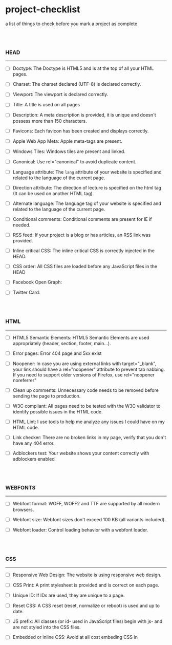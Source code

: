 # project-checklist
a list of things to check before you mark a project as complete

<br/>
<br/>

### HEAD

---

- [ ] Doctype: The Doctype is HTML5 and is at the top of all your HTML pages.

- [ ] Charset: The charset declared (UTF-8) is declared correctly.

- [ ] Viewport: The viewport is declared correctly.

- [ ] Title: A title is used on all pages

- [ ] Description: A meta description is provided, it is unique and doesn't possess more than 150 characters.

- [ ] Favicons: Each favicon has been created and displays correctly.

- [ ] Apple Web App Meta: Apple meta-tags are present.

- [ ] Windows Tiles: Windows tiles are present and linked.

- [ ] Canonical: Use rel="canonical" to avoid duplicate content.

- [ ] Language attribute: The <code>lang</code> attribute of your website is specified and related to the language of the current page.

- [ ] Direction attribute: The direction of lecture is specified on the html tag (It can be used on another HTML tag).

- [ ] Alternate language: The language tag of your website is specified and related to the language of the current page.

- [ ] Conditional comments: Conditional comments are present for IE if needed.

- [ ] RSS feed: If your project is a blog or has articles, an RSS link was provided.

- [ ] Inline critical CSS: The inline critical CSS is correctly injected in the HEAD.

- [ ] CSS order: All CSS files are loaded before any JavaScript files in the HEAD

- [ ] Facebook Open Graph:

- [ ] Twitter Card:

<br/>
<br/>

### HTML 

---

- [ ] HTML5 Semantic Elements: HTML5 Semantic Elements are used appropriately (header, section, footer, main...).

- [ ] Error pages: Error 404 page and 5xx exist

- [ ] Noopener: In case you are using external links with target="_blank", your link should have a rel="noopener" attribute to prevent tab nabbing. If you need to support older versions of Firefox, use rel="noopener noreferrer"

- [ ] Clean up comments: Unnecessary code needs to be removed before sending the page to production.

- [ ] W3C compliant: All pages need to be tested with the W3C validator to identify possible issues in the HTML code.

- [ ] HTML Lint: I use tools to help me analyze any issues I could have on my HTML code.

- [ ] Link checker: There are no broken links in my page, verify that you don't have any 404 error.

- [ ] Adblockers test: Your website shows your content correctly with adblockers enabled

<br/>
<br/>

### WEBFONTS

---


- [ ] Webfont format: WOFF, WOFF2 and TTF are supported by all modern browsers.

- [ ] Webfont size: Webfont sizes don't exceed 100 KB (all variants included).

- [ ] Webfont loader: Control loading behavior with a webfont loader.

<br/>
<br/>

### CSS

---

- [ ] Responsive Web Design: The website is using responsive web design.

- [ ] CSS Print: A print stylesheet is provided and is correct on each page.

- [ ] Unique ID: If IDs are used, they are unique to a page.

- [ ] Reset CSS: A CSS reset (reset, normalize or reboot) is used and up to date.

- [ ] JS prefix: All classes (or id- used in JavaScript files) begin with js- and are not styled into the CSS files.

- [ ] Embedded or inline CSS: Avoid at all cost embeding CSS in <style> tags or using inline CSS

- [ ] Vendor prefixes: CSS vendor prefixes are used and are generated accordingly with your browser support compatibility.

- [ ] Concatenation: CSS files are concatenated in a single file (Not for HTTP/2).

- [ ] Minification: All CSS files are minified.

- [ ] Non-blocking: CSS files need to be non-blocking to prevent the DOM from taking time to load.

- [ ] Stylelint: All CSS or SCSS files are without any errors.

- [ ] Responsive web design: All pages were tested with the correct breakpoints.

- [ ] CSS Validator: The CSS was tested and pertinent errors were corrected.

- [ ] Desktop Browsers: All pages were tested on all current desktop browsers (Safari, Firefox, Chrome, Internet Explorer, EDGE...)

- [ ] Mobile Browsers: All pages were tested on all current mobile browsers (Native browser, Chrome, Safari...)

- [ ] OS: All pages were tested on all current OS (Windows, Android, iOS, Mac...)

- [ ] Reading direction: All pages need to be tested for LTR and RTL languages if they need to be supported.

<br/>
<br/>
 
### JAVASCRIPT
 
---

0 % JavaScript items are ✓
 
 

JavaScript Inline: You don't have any JavaScript code inline (mixed with your HTML code).
JAVASCRIPT

Concatenation: JavaScript files are concatenated.
JAVASCRIPT

Minification: JavaScript files are minified (you can add the .min suffix).
JAVASCRIPT

JavaScript security:
JAVASCRIPT SECURITY

noscript tag: Use `<noscript>` tag in the HTML body if a script type on the page is unsupported or if scripting is currently turned off in the browser. This will be helpful in client-side rendering heavy apps such as React.js.
JAVASCRIPT

Non-blocking: JavaScript files are loaded asynchronously using async or deferred using defer attribute.
JAVASCRIPT PERFORMANCE

Modernizr: If you need to target some specific features you can use a custom Modernizr to add classes in your <html> tag.
JAVASCRIPT

ESLint: No errors are flagged by ESLint (based on your configuration or standards rules).
JAVASCRIPT TESTING
IMAGES

0 % Images items are ✓
 
 

Optimization: All images are optimized to be rendered in the browser. WebP format could be used for critical pages (like Homepage)
IMAGES BEST PRACTICES

Picture/Srcset: You use picture/srcset to provide the most appropriate image for the current viewport of the user.
IMAGES

Retina: You provide layout images 2x or 3x, support retina display.
IMAGES

Sprite: Small images are in a sprite file (in the case of icons, they can be in an SVG sprite image).
IMAGES

Width and Height: Set width and height attributes on <img> if the final rendered image size is known (can be omitted for CSS sizing).
IMAGES

Alternative text: All <img> have an alternative text which describe the image visually.
IMAGES

Lazy loading: Images are lazyloaded (A noscript fallback is always provided).
IMAGES PERFORMANCE
ACCESSIBILITY

0 % Accessibility items are ✓
 
 

Progressive enhancement: Major functionality like main navigation and search should work without JavaScript enabled.
BEST PRACTICES

Color contrast: Color contrast should at least pass WCAG AA (AAA for mobile).
BEST PRACTICES

H1: All pages have an H1 which is not the title of the website.
BEST PRACTICES SEO

Headings: Headings should be used properly and in the right order (H1 to H6).
BEST PRACTICES

Specific HTML5 input types are used: This is especially important for mobile devices that show customized keypads and widgets for different types.

Label: A label is associated with each input form element. In case a label can't be displayed, use aria-label instead.

Accessibility standards testing: Use the WAVE tool to test if your page respects the accessibility standards.
TESTING

Keyboard navigation: Test your website using only your keyboard in a previsible order. All interactive elements are reachable and usable.
TESTING

Screen reader: All pages were tested in two or more screen readers (such as JAWS, VoiceOver, and NVDA).
TESTING

Focus style: If the focus is disabled, it is replaced by visible state in CSS.
TESTING
PERFORMANCE

0 % Performance items are ✓
 
 

Page weight: The weight of each page is between 0 and 500 KB.
PERFORMANCE

Minified HTML: Your HTML is minified.
HTML PERFORMANCE

Lazy loading: Images, scripts and CSS need to be lazy loaded to improve the response time of the current page (See details in their respective sections)
BEST PRACTICES

Cookie size: If you are using cookies be sure each cookie doesn't exceed 4096 bytes and your domain name doesn't have more than 20 cookies.
BEST PRACTICES

Third party components:
BEST PRACTICES

DNS resolution: DNS of third-party services that may be needed are resolved in advance during idle time using dns-prefetch.
REQUESTS

Preconnection: DNS lookup, TCP handshake and TLS negotiation with services that will be needed soon is done in advance during idle time using preconnect.
REQUESTS

Prefetching: Resources that will be needed soon (e.g. lazy loaded images) are requested in advance during idle time using prefetch.
REQUESTS

Preloading: Resources needed in the current page (e.g. scripts placed at the end of <body>) in advance using preload.
REQUESTS

Google PageSpeed: All your pages were tested (not only the homepage) and have a score of at least 90/100.
TESTING
SEO

0 % SEO items are ✓
 
 

Google Analytics: Google Analytics is installed and correctly configured.
SEO

Headings logic: Heading text helps to understand the content in the current page.
SEO ACCESSIBILITY HTML

sitemap.xml: A sitemap.xml exists and was submitted to Google Search Console.
SEO

robots.txt: The robots.txt is not blocking webpages.
SEO TESTING

Structured Data: Pages using structured data are tested and are without errors. Structured data helps crawlers understand the content in the current page.
SEO TESTING

Sitemap HTML: An HTML sitemap is provided and is accessible via a link in the footer of your website.
SEO HTML

Pagination link tags: Provide rel="prev" and rel="next" to indicate paginated content.
SEO HTML
Project Name
Page title or URL
Developer's name or team
0/47 ✓ high priority
0/25 ✓ medium priority
0/16 ✓ low priority
F
Front‑End_Checklist followed
